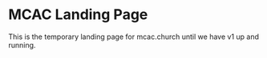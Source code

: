MCAC Landing Page
=================

This is the temporary landing page for mcac.church until we have v1 up and
running.
